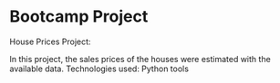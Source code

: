 # Bootcamp Project

House Prices Project:

In this project, the sales prices of the houses were estimated with the available data.
Technologies used: Python tools
